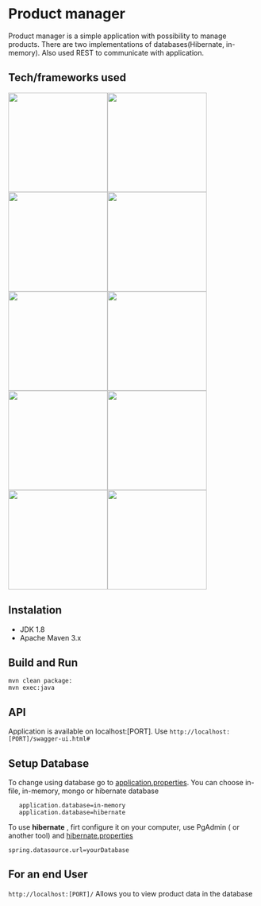 # Product manager #

Product manager is a simple application with possibility to manage products.
There are two implementations of databases(Hibernate, in-memory).
Also used REST to communicate with application.

## Tech/frameworks used ##

<img src="https://whirly.pl/wp-content/uploads/2017/05/spring.png" width="200"><img src="http://yaqzi.pl/wp-content/uploads/2016/12/apache_maven.png" width="200"><img src="https://upload.wikimedia.org/wikipedia/commons/2/2c/Mockito_Logo.png" width="200"><img src="https://encrypted-tbn0.gstatic.com/images?q=tbn:ANd9GcTNkximiwITI1smJcOkn_bx2Zk_RnNKnmDq23Ua26wTVd_YNJcWgw" width="200"><img src="https://shiftkeylabs.ca/wp-content/uploads/2017/02/JUnit_logo.png" width="200"><img src="https://jules-grospeiller.fr/media/logo_competences/lang/json.png" width="200"><img src="http://www.postgresqltutorial.com/wp-content/uploads/2012/08/What-is-PostgreSQL.png" width="200"><img src="https://cdn.bulldogjob.com/system/readables/covers/000/001/571/thumb/27-02-2019.png" width="200"><img src="https://i2.wp.com/bykowski.pl/wp-content/uploads/2018/07/hibernate-2.png?w=300" width="200"><img src="http://mapstruct.org/images/mapstruct.png" width="200">

## Instalation ##

* JDK 1.8
* Apache Maven 3.x

## Build and Run ##
```
mvn clean package:
mvn exec:java
```
## API ##

Application is available on localhost:[PORT]. Use ```http://localhost:[PORT]/swagger-ui.html#```

## Setup Database ##

To change using database go to [application.properties](https://github.com/CodersTrustPL/project-8-basia-daniel-maksym/blob/master/src/main/resources/application.properties). You can choose in-file, in-memory, mongo or hibernate database
```
   application.database=in-memory
   application.database=hibernate
```

To use **hibernate** , firt  configure it on your computer, use PgAdmin ( or another tool) and [hibernate.properties](https://github.com/MaksymChernevskyy/ProductManager/blob/master/src/main/resources/hibernate.properties)
```
spring.datasource.url=yourDatabase
```

## For an end User ##

```http://localhost:[PORT]/```
Allows you to view product data in the database